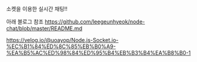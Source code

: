 소켓을 이용한 실시간 채팅!!

아래 블로그 참조
https://github.com/leegeunhyeok/node-chat/blob/master/README.md

https://velog.io/@uoayop/Node.js-Socket.io-%EC%B1%84%ED%8C%85%EB%B0%A9-%EA%B5%AC%ED%98%84%ED%95%B4%EB%B3%B4%EA%B8%B0-1